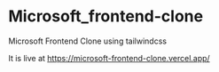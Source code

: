 # Microsoft_frontend-clone
Microsoft Frontend Clone using tailwindcss

It is live at https://microsoft-frontend-clone.vercel.app/
